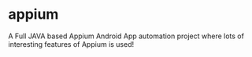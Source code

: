 # appium
A Full JAVA based Appium Android App automation project where lots of interesting features of Appium is used!
